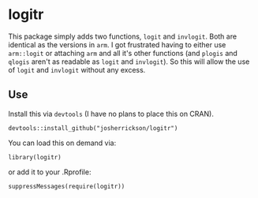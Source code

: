 # logitr

This package simply adds two functions, `logit` and `invlogit`. Both are identical as the versions in `arm`. I got frustrated having to either use `arm::logit` or attaching `arm` and all it's other functions (and `plogis` and `qlogis` aren't as readable as `logit` and `invlogit`). So this will allow the use of `logit` and `invlogit` without any excess.

## Use

Install this via `devtools` (I have no plans to place this on CRAN).

```
devtools::install_github("josherrickson/logitr")
```

You can load this on demand via:

```
library(logitr)
```

or add it to your .Rprofile:

```
suppressMessages(require(logitr))
```
